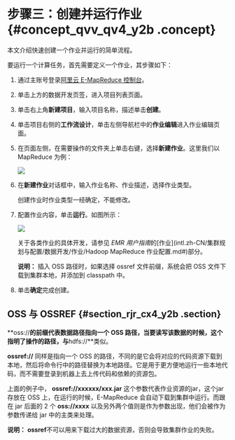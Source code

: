 # 步骤三：创建并运行作业 {#concept_qvv_qv4_y2b .concept}

本文介绍快速创建一个作业并运行的简单流程。

要运行一个计算任务，首先需要定义一个作业，其步骤如下：

1.  通过主账号登录[阿里云 E-MapReduce 控制台](https://emr.console.aliyun.com/)。
2.  单击上方的数据开发页签，进入项目列表页面。
3.  单击右上角**新建项目**，输入项目名称，描述单击**创建**。
4.  单击项目右侧的**工作流设计**，单击左侧导航栏中的**作业编辑**进入作业编辑页面。
5.  在页面左侧，在需要操作的文件夹上单击右键，选择**新建作业**。这里我们以 MapReduce 为例：

    ![](http://static-aliyun-doc.oss-cn-hangzhou.aliyuncs.com/assets/img/17841/155434432010493_zh-CN.png)

6.  在**新建作业**对话框中，输入作业名称、作业描述，选择作业类型。

    创建作业时作业类型一经确定，不能修改。

7.  配置作业内容，单击**运行**。如图所示：

    ![](http://static-aliyun-doc.oss-cn-hangzhou.aliyuncs.com/assets/img/17841/155434432010494_zh-CN.jpg)

    关于各类作业的具体开发，请参见 *EMR 用户指南*的[作业](intl.zh-CN/集群规划与配置/数据开发/作业/Hadoop MapReduce 作业配置.md#)部分。

    **说明：** 插入 OSS 路径时，如果选择 ossref 文件前缀，系统会把 OSS 文件下载到集群本地，并添加到 classpath 中。

8.  单击**确定**完成创建。

## OSS 与 OSSREF {#section_rjr_cx4_y2b .section}

**oss://**的前缀代表数据路径指向一个 OSS 路径，当要读写该数据的时候，这个指明了操作的路径，与**hdfs://**类似。

**ossref://** 同样是指向一个 OSS 的路径，不同的是它会将对应的代码资源下载到本地，然后将命令行中的路径替换为本地路径。它是用于更方便地运行一些本地代码，而不需要登录到机器上去上传代码和依赖的资源包。

上面的例子中， **ossref://xxxxxx/xxx.jar** 这个参数代表作业资源的jar，这个jar存放在 OSS 上，在运行的时候，E-MapReduce 会自动下载到集群中运行。而跟在 jar 后面的 2 个 **oss://xxxx** 以及另外两个值则是作为参数出现，他们会被作为参数传递给 jar 中的主类来处理。

**说明：** **ossref**不可以用来下载过大的数据资源，否则会导致集群作业的失败。

